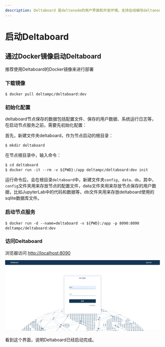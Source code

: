 ```yaml
---
description: Deltaboard 是deltanode的用户界面和开发环境。支持在线编写deltanode代码。
---
```


# 启动Deltaboard

## 通过Docker镜像启动Deltaboard

推荐使用Deltaboard的Docker镜像来进行部署

### 下载镜像

```text
$ docker pull deltampc/deltaboard:dev
```

### 初始化配置

deltaboard节点保存的数据包括配置文件、保存的用户数据、系统运行日志等，在启动节点服务之前，需要先初始化配置：

首先，新建文件夹deltaboard，作为节点启动的根目录：

```text
$ mkdir deltaboard
```

在节点根目录中，输入命令：

```text
$ cd deltaboard
$ docker run -it --rm -v ${PWD}:/app deltampc/deltaboard:dev init
```

运行命令后，会在根目录`deltaboard`中，新建文件夹`config, data，db`，其中，`config`文件夹用来存放节点的配置文件，data文件夹用来存放节点保存的用户数据，比如JupyterLab中的代码和数据等，db文件夹用来存放deltaboard使用的sqlite数据库文件。

### 启动节点服务

```text
$ docker run -d --name=deltaboard -v ${PWD}:/app -p 8090:8090 deltampc/deltaboard:dev
```

### **访问Deltaboard**

浏览器访问 [http://localhost:8090](http://localhost:8090)

![](../.gitbook/assets/deltaboard_login.png)

看到这个界面，说明Deltaboard已经启动完成。

